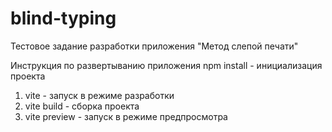 # blind-typing

Тестовое задание разработки приложения "Метод слепой печати"

Инструкция по развертыванию приложения
npm install - инициализация проекта

1) vite - запуск в режиме разработки
2) vite build - сборка проекта
3) vite preview - запуск в режиме предпросмотра
